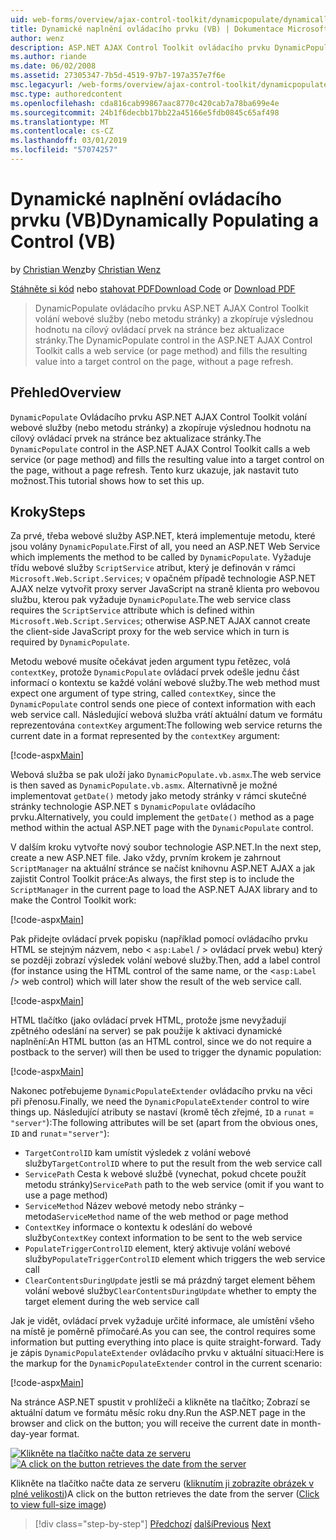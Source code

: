 ```yaml
---
uid: web-forms/overview/ajax-control-toolkit/dynamicpopulate/dynamically-populating-a-control-vb
title: Dynamické naplnění ovládacího prvku (VB) | Dokumentace Microsoftu
author: wenz
description: ASP.NET AJAX Control Toolkit ovládacího prvku DynamicPopulate volání webové služby (nebo metodu stránky) a vyplní výsledné hodnoty do cílového ovládacího prvku na t...
ms.author: riande
ms.date: 06/02/2008
ms.assetid: 27305347-7b5d-4519-97b7-197a357e7f6e
msc.legacyurl: /web-forms/overview/ajax-control-toolkit/dynamicpopulate/dynamically-populating-a-control-vb
msc.type: authoredcontent
ms.openlocfilehash: cda816cab99867aac8770c420cab7a78ba699e4e
ms.sourcegitcommit: 24b1f6decbb17bb22a45166e5fdb0845c65af498
ms.translationtype: MT
ms.contentlocale: cs-CZ
ms.lasthandoff: 03/01/2019
ms.locfileid: "57074257"
---
```

<a name="dynamically-populating-a-control-vb"></a><span data-ttu-id="7f676-103">Dynamické naplnění ovládacího prvku (VB)</span><span class="sxs-lookup"><span data-stu-id="7f676-103">Dynamically Populating a Control (VB)</span></span>
====================
<span data-ttu-id="7f676-104">by [Christian Wenz](https://github.com/wenz)</span><span class="sxs-lookup"><span data-stu-id="7f676-104">by [Christian Wenz](https://github.com/wenz)</span></span>

<span data-ttu-id="7f676-105">[Stáhněte si kód](http://download.microsoft.com/download/d/8/f/d8f2f6f9-1b7c-46ad-9252-e1fc81bdea3e/dynamicpopulate0.vb.zip) nebo [stahovat PDF](http://download.microsoft.com/download/b/6/a/b6ae89ee-df69-4c87-9bfb-ad1eb2b23373/dynamicpopulate0VB.pdf)</span><span class="sxs-lookup"><span data-stu-id="7f676-105">[Download Code](http://download.microsoft.com/download/d/8/f/d8f2f6f9-1b7c-46ad-9252-e1fc81bdea3e/dynamicpopulate0.vb.zip) or [Download PDF](http://download.microsoft.com/download/b/6/a/b6ae89ee-df69-4c87-9bfb-ad1eb2b23373/dynamicpopulate0VB.pdf)</span></span>

> <span data-ttu-id="7f676-106">DynamicPopulate ovládacího prvku ASP.NET AJAX Control Toolkit volání webové služby (nebo metodu stránky) a zkopíruje výslednou hodnotu na cílový ovládací prvek na stránce bez aktualizace stránky.</span><span class="sxs-lookup"><span data-stu-id="7f676-106">The DynamicPopulate control in the ASP.NET AJAX Control Toolkit calls a web service (or page method) and fills the resulting value into a target control on the page, without a page refresh.</span></span>


## <a name="overview"></a><span data-ttu-id="7f676-107">Přehled</span><span class="sxs-lookup"><span data-stu-id="7f676-107">Overview</span></span>

<span data-ttu-id="7f676-108">`DynamicPopulate` Ovládacího prvku ASP.NET AJAX Control Toolkit volání webové služby (nebo metodu stránky) a zkopíruje výslednou hodnotu na cílový ovládací prvek na stránce bez aktualizace stránky.</span><span class="sxs-lookup"><span data-stu-id="7f676-108">The `DynamicPopulate` control in the ASP.NET AJAX Control Toolkit calls a web service (or page method) and fills the resulting value into a target control on the page, without a page refresh.</span></span> <span data-ttu-id="7f676-109">Tento kurz ukazuje, jak nastavit tuto možnost.</span><span class="sxs-lookup"><span data-stu-id="7f676-109">This tutorial shows how to set this up.</span></span>

## <a name="steps"></a><span data-ttu-id="7f676-110">Kroky</span><span class="sxs-lookup"><span data-stu-id="7f676-110">Steps</span></span>

<span data-ttu-id="7f676-111">Za prvé, třeba webové služby ASP.NET, která implementuje metodu, které jsou volány `DynamicPopulate`.</span><span class="sxs-lookup"><span data-stu-id="7f676-111">First of all, you need an ASP.NET Web Service which implements the method to be called by `DynamicPopulate`.</span></span> <span data-ttu-id="7f676-112">Vyžaduje třídu webové služby `ScriptService` atribut, který je definován v rámci `Microsoft.Web.Script.Services`; v opačném případě technologie ASP.NET AJAX nelze vytvořit proxy server JavaScript na straně klienta pro webovou službu, kterou pak vyžaduje `DynamicPopulate`.</span><span class="sxs-lookup"><span data-stu-id="7f676-112">The web service class requires the `ScriptService` attribute which is defined within `Microsoft.Web.Script.Services`; otherwise ASP.NET AJAX cannot create the client-side JavaScript proxy for the web service which in turn is required by `DynamicPopulate`.</span></span>

<span data-ttu-id="7f676-113">Metodu webové musíte očekávat jeden argument typu řetězec, volá `contextKey`, protože `DynamicPopulate` ovládací prvek odešle jednu část informací o kontextu se každé volání webové služby.</span><span class="sxs-lookup"><span data-stu-id="7f676-113">The web method must expect one argument of type string, called `contextKey`, since the `DynamicPopulate` control sends one piece of context information with each web service call.</span></span> <span data-ttu-id="7f676-114">Následující webová služba vrátí aktuální datum ve formátu reprezentována `contextKey` argument:</span><span class="sxs-lookup"><span data-stu-id="7f676-114">The following web service returns the current date in a format represented by the `contextKey` argument:</span></span>

[!code-aspx[Main](dynamically-populating-a-control-vb/samples/sample1.aspx)]

<span data-ttu-id="7f676-115">Webová služba se pak uloží jako `DynamicPopulate.vb.asmx`.</span><span class="sxs-lookup"><span data-stu-id="7f676-115">The web service is then saved as `DynamicPopulate.vb.asmx`.</span></span> <span data-ttu-id="7f676-116">Alternativně je možné implementovat `getDate()` metody jako metody stránky v rámci skutečné stránky technologie ASP.NET s `DynamicPopulate` ovládacího prvku.</span><span class="sxs-lookup"><span data-stu-id="7f676-116">Alternatively, you could implement the `getDate()` method as a page method within the actual ASP.NET page with the `DynamicPopulate` control.</span></span>

<span data-ttu-id="7f676-117">V dalším kroku vytvořte nový soubor technologie ASP.NET.</span><span class="sxs-lookup"><span data-stu-id="7f676-117">In the next step, create a new ASP.NET file.</span></span> <span data-ttu-id="7f676-118">Jako vždy, prvním krokem je zahrnout `ScriptManager` na aktuální stránce se načíst knihovnu ASP.NET AJAX a jak zajistit Control Toolkit práce:</span><span class="sxs-lookup"><span data-stu-id="7f676-118">As always, the first step is to include the `ScriptManager` in the current page to load the ASP.NET AJAX library and to make the Control Toolkit work:</span></span>

[!code-aspx[Main](dynamically-populating-a-control-vb/samples/sample2.aspx)]

<span data-ttu-id="7f676-119">Pak přidejte ovládací prvek popisku (například pomocí ovládacího prvku HTML se stejným názvem, nebo &lt; `asp:Label`  / &gt; ovládací prvek webu) který se později zobrazí výsledek volání webové služby.</span><span class="sxs-lookup"><span data-stu-id="7f676-119">Then, add a label control (for instance using the HTML control of the same name, or the &lt;`asp:Label` /&gt; web control) which will later show the result of the web service call.</span></span>

[!code-aspx[Main](dynamically-populating-a-control-vb/samples/sample3.aspx)]

<span data-ttu-id="7f676-120">HTML tlačítko (jako ovládací prvek HTML, protože jsme nevyžadují zpětného odeslání na server) se pak použije k aktivaci dynamické naplnění:</span><span class="sxs-lookup"><span data-stu-id="7f676-120">An HTML button (as an HTML control, since we do not require a postback to the server) will then be used to trigger the dynamic population:</span></span>

[!code-aspx[Main](dynamically-populating-a-control-vb/samples/sample4.aspx)]

<span data-ttu-id="7f676-121">Nakonec potřebujeme `DynamicPopulateExtender` ovládacího prvku na věci při přenosu.</span><span class="sxs-lookup"><span data-stu-id="7f676-121">Finally, we need the `DynamicPopulateExtender` control to wire things up.</span></span> <span data-ttu-id="7f676-122">Následující atributy se nastaví (kromě těch zřejmé, `ID` a `runat` = `"server"`):</span><span class="sxs-lookup"><span data-stu-id="7f676-122">The following attributes will be set (apart from the obvious ones, `ID` and `runat`=`"server"`):</span></span>

- <span data-ttu-id="7f676-123">`TargetControlID` kam umístit výsledek z volání webové služby</span><span class="sxs-lookup"><span data-stu-id="7f676-123">`TargetControlID` where to put the result from the web service call</span></span>
- <span data-ttu-id="7f676-124">`ServicePath` Cesta k webové službě (vynechat, pokud chcete použít metodu stránky)</span><span class="sxs-lookup"><span data-stu-id="7f676-124">`ServicePath` path to the web service (omit if you want to use a page method)</span></span>
- <span data-ttu-id="7f676-125">`ServiceMethod` Název webové metody nebo stránky – metoda</span><span class="sxs-lookup"><span data-stu-id="7f676-125">`ServiceMethod` name of the web method or page method</span></span>
- <span data-ttu-id="7f676-126">`ContextKey` informace o kontextu k odeslání do webové služby</span><span class="sxs-lookup"><span data-stu-id="7f676-126">`ContextKey` context information to be sent to the web service</span></span>
- <span data-ttu-id="7f676-127">`PopulateTriggerControlID` element, který aktivuje volání webové služby</span><span class="sxs-lookup"><span data-stu-id="7f676-127">`PopulateTriggerControlID` element which triggers the web service call</span></span>
- <span data-ttu-id="7f676-128">`ClearContentsDuringUpdate` jestli se má prázdný target element během volání webové služby</span><span class="sxs-lookup"><span data-stu-id="7f676-128">`ClearContentsDuringUpdate` whether to empty the target element during the web service call</span></span>

<span data-ttu-id="7f676-129">Jak je vidět, ovládací prvek vyžaduje určité informace, ale umístění všeho na místě je poměrně přímočaré.</span><span class="sxs-lookup"><span data-stu-id="7f676-129">As you can see, the control requires some information but putting everything into place is quite straight-forward.</span></span> <span data-ttu-id="7f676-130">Tady je zápis `DynamicPopulateExtender` ovládacího prvku v aktuální situaci:</span><span class="sxs-lookup"><span data-stu-id="7f676-130">Here is the markup for the `DynamicPopulateExtender` control in the current scenario:</span></span>

[!code-aspx[Main](dynamically-populating-a-control-vb/samples/sample5.aspx)]

<span data-ttu-id="7f676-131">Na stránce ASP.NET spustit v prohlížeči a klikněte na tlačítko; Zobrazí se aktuální datum ve formátu měsíc roku dny.</span><span class="sxs-lookup"><span data-stu-id="7f676-131">Run the ASP.NET page in the browser and click on the button; you will receive the current date in month-day-year format.</span></span>


<span data-ttu-id="7f676-132">[![Klikněte na tlačítko načte data ze serveru](dynamically-populating-a-control-vb/_static/image2.png)](dynamically-populating-a-control-vb/_static/image1.png)</span><span class="sxs-lookup"><span data-stu-id="7f676-132">[![A click on the button retrieves the date from the server](dynamically-populating-a-control-vb/_static/image2.png)](dynamically-populating-a-control-vb/_static/image1.png)</span></span>

<span data-ttu-id="7f676-133">Klikněte na tlačítko načte data ze serveru ([kliknutím ji zobrazíte obrázek v plné velikosti](dynamically-populating-a-control-vb/_static/image3.png))</span><span class="sxs-lookup"><span data-stu-id="7f676-133">A click on the button retrieves the date from the server ([Click to view full-size image](dynamically-populating-a-control-vb/_static/image3.png))</span></span>

> [!div class="step-by-step"]
> <span data-ttu-id="7f676-134">[Předchozí](using-dynamicpopulate-with-a-user-control-and-javascript-cs.md)
> [další](dynamically-populating-a-control-using-javascript-code-vb.md)</span><span class="sxs-lookup"><span data-stu-id="7f676-134">[Previous](using-dynamicpopulate-with-a-user-control-and-javascript-cs.md)
[Next](dynamically-populating-a-control-using-javascript-code-vb.md)</span></span>
